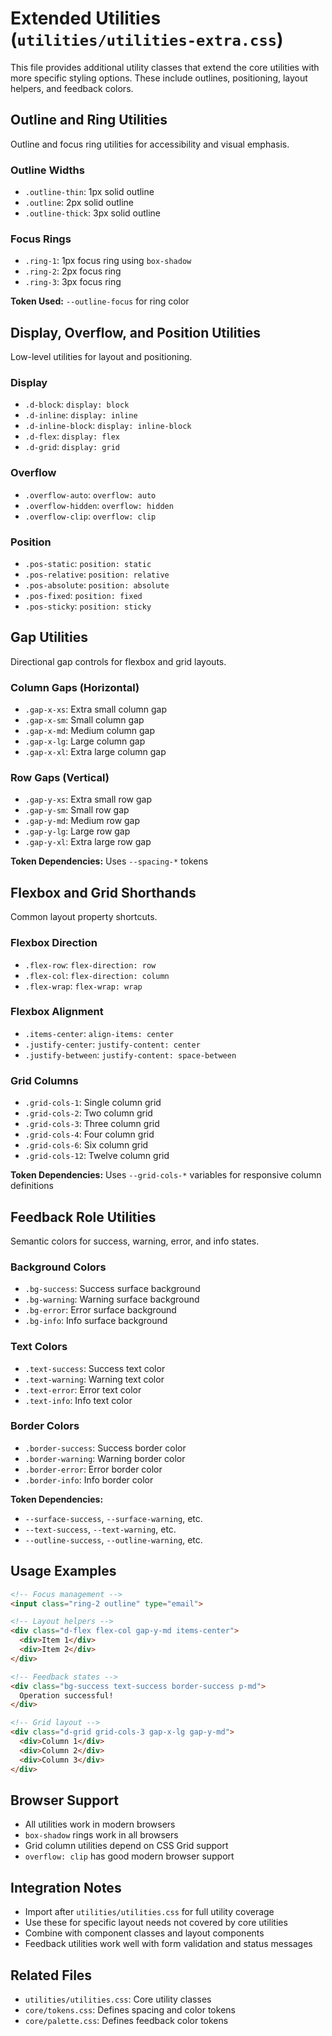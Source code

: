 # Extended Utilities (`utilities/utilities-extra.css`)

This file provides additional utility classes that extend the core utilities with more specific styling options. These include outlines, positioning, layout helpers, and feedback colors.

## Outline and Ring Utilities

Outline and focus ring utilities for accessibility and visual emphasis.

### Outline Widths
- `.outline-thin`: 1px solid outline
- `.outline`: 2px solid outline
- `.outline-thick`: 3px solid outline

### Focus Rings
- `.ring-1`: 1px focus ring using `box-shadow`
- `.ring-2`: 2px focus ring
- `.ring-3`: 3px focus ring

**Token Used:** `--outline-focus` for ring color

## Display, Overflow, and Position Utilities

Low-level utilities for layout and positioning.

### Display
- `.d-block`: `display: block`
- `.d-inline`: `display: inline`
- `.d-inline-block`: `display: inline-block`
- `.d-flex`: `display: flex`
- `.d-grid`: `display: grid`

### Overflow
- `.overflow-auto`: `overflow: auto`
- `.overflow-hidden`: `overflow: hidden`
- `.overflow-clip`: `overflow: clip`

### Position
- `.pos-static`: `position: static`
- `.pos-relative`: `position: relative`
- `.pos-absolute`: `position: absolute`
- `.pos-fixed`: `position: fixed`
- `.pos-sticky`: `position: sticky`

## Gap Utilities

Directional gap controls for flexbox and grid layouts.

### Column Gaps (Horizontal)
- `.gap-x-xs`: Extra small column gap
- `.gap-x-sm`: Small column gap
- `.gap-x-md`: Medium column gap
- `.gap-x-lg`: Large column gap
- `.gap-x-xl`: Extra large column gap

### Row Gaps (Vertical)
- `.gap-y-xs`: Extra small row gap
- `.gap-y-sm`: Small row gap
- `.gap-y-md`: Medium row gap
- `.gap-y-lg`: Large row gap
- `.gap-y-xl`: Extra large row gap

**Token Dependencies:** Uses `--spacing-*` tokens

## Flexbox and Grid Shorthands

Common layout property shortcuts.

### Flexbox Direction
- `.flex-row`: `flex-direction: row`
- `.flex-col`: `flex-direction: column`
- `.flex-wrap`: `flex-wrap: wrap`

### Flexbox Alignment
- `.items-center`: `align-items: center`
- `.justify-center`: `justify-content: center`
- `.justify-between`: `justify-content: space-between`

### Grid Columns
- `.grid-cols-1`: Single column grid
- `.grid-cols-2`: Two column grid
- `.grid-cols-3`: Three column grid
- `.grid-cols-4`: Four column grid
- `.grid-cols-6`: Six column grid
- `.grid-cols-12`: Twelve column grid

**Token Dependencies:** Uses `--grid-cols-*` variables for responsive column definitions

## Feedback Role Utilities

Semantic colors for success, warning, error, and info states.

### Background Colors
- `.bg-success`: Success surface background
- `.bg-warning`: Warning surface background
- `.bg-error`: Error surface background
- `.bg-info`: Info surface background

### Text Colors
- `.text-success`: Success text color
- `.text-warning`: Warning text color
- `.text-error`: Error text color
- `.text-info`: Info text color

### Border Colors
- `.border-success`: Success border color
- `.border-warning`: Warning border color
- `.border-error`: Error border color
- `.border-info`: Info border color

**Token Dependencies:**
- `--surface-success`, `--surface-warning`, etc.
- `--text-success`, `--text-warning`, etc.
- `--outline-success`, `--outline-warning`, etc.

## Usage Examples

```html
<!-- Focus management -->
<input class="ring-2 outline" type="email">

<!-- Layout helpers -->
<div class="d-flex flex-col gap-y-md items-center">
  <div>Item 1</div>
  <div>Item 2</div>
</div>

<!-- Feedback states -->
<div class="bg-success text-success border-success p-md">
  Operation successful!
</div>

<!-- Grid layout -->
<div class="d-grid grid-cols-3 gap-x-lg gap-y-md">
  <div>Column 1</div>
  <div>Column 2</div>
  <div>Column 3</div>
</div>
```

## Browser Support

- All utilities work in modern browsers
- `box-shadow` rings work in all browsers
- Grid column utilities depend on CSS Grid support
- `overflow: clip` has good modern browser support

## Integration Notes

- Import after `utilities/utilities.css` for full utility coverage
- Use these for specific layout needs not covered by core utilities
- Combine with component classes and layout components
- Feedback utilities work well with form validation and status messages

## Related Files

- `utilities/utilities.css`: Core utility classes
- `core/tokens.css`: Defines spacing and color tokens
- `core/palette.css`: Defines feedback color tokens